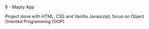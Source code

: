 6 - Mapty App

Project done with HTML, CSS and Vanilla Javascript, focus on Object Oriented Programming (OOP).